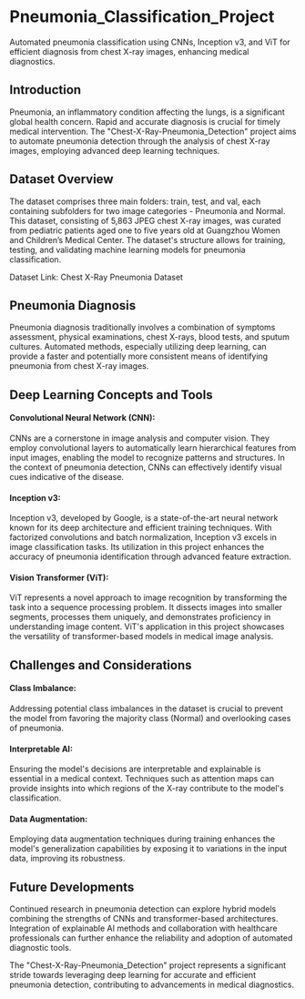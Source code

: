 # Pneumonia_Classification_Project
Automated pneumonia classification using CNNs, Inception v3, and ViT for efficient diagnosis from chest X-ray images, enhancing medical diagnostics.


## Introduction
Pneumonia, an inflammatory condition affecting the lungs, is a significant global health concern. Rapid and accurate diagnosis is crucial for timely medical intervention. The "Chest-X-Ray-Pneumonia_Detection" project aims to automate pneumonia detection through the analysis of chest X-ray images, employing advanced deep learning techniques.

## Dataset Overview
The dataset comprises three main folders: train, test, and val, each containing subfolders for two image categories - Pneumonia and Normal. This dataset, consisting of 5,863 JPEG chest X-ray images, was curated from pediatric patients aged one to five years old at Guangzhou Women and Children’s Medical Center. The dataset's structure allows for training, testing, and validating machine learning models for pneumonia classification.

Dataset Link: Chest X-Ray Pneumonia Dataset

## Pneumonia Diagnosis
Pneumonia diagnosis traditionally involves a combination of symptoms assessment, physical examinations, chest X-rays, blood tests, and sputum cultures. Automated methods, especially utilizing deep learning, can provide a faster and potentially more consistent means of identifying pneumonia from chest X-ray images.

## Deep Learning Concepts and Tools
#### Convolutional Neural Network (CNN):
CNNs are a cornerstone in image analysis and computer vision. They employ convolutional layers to automatically learn hierarchical features from input images, enabling the model to recognize patterns and structures. In the context of pneumonia detection, CNNs can effectively identify visual cues indicative of the disease.

#### Inception v3:
Inception v3, developed by Google, is a state-of-the-art neural network known for its deep architecture and efficient training techniques. With factorized convolutions and batch normalization, Inception v3 excels in image classification tasks. Its utilization in this project enhances the accuracy of pneumonia identification through advanced feature extraction.

#### Vision Transformer (ViT):
ViT represents a novel approach to image recognition by transforming the task into a sequence processing problem. It dissects images into smaller segments, processes them uniquely, and demonstrates proficiency in understanding image content. ViT's application in this project showcases the versatility of transformer-based models in medical image analysis.

## Challenges and Considerations
#### Class Imbalance:
Addressing potential class imbalances in the dataset is crucial to prevent the model from favoring the majority class (Normal) and overlooking cases of pneumonia.

#### Interpretable AI:
Ensuring the model's decisions are interpretable and explainable is essential in a medical context. Techniques such as attention maps can provide insights into which regions of the X-ray contribute to the model's classification.

#### Data Augmentation:
Employing data augmentation techniques during training enhances the model's generalization capabilities by exposing it to variations in the input data, improving its robustness.

## Future Developments
Continued research in pneumonia detection can explore hybrid models combining the strengths of CNNs and transformer-based architectures. Integration of explainable AI methods and collaboration with healthcare professionals can further enhance the reliability and adoption of automated diagnostic tools.

The "Chest-X-Ray-Pneumonia_Detection" project represents a significant stride towards leveraging deep learning for accurate and efficient pneumonia detection, contributing to advancements in medical diagnostics.
